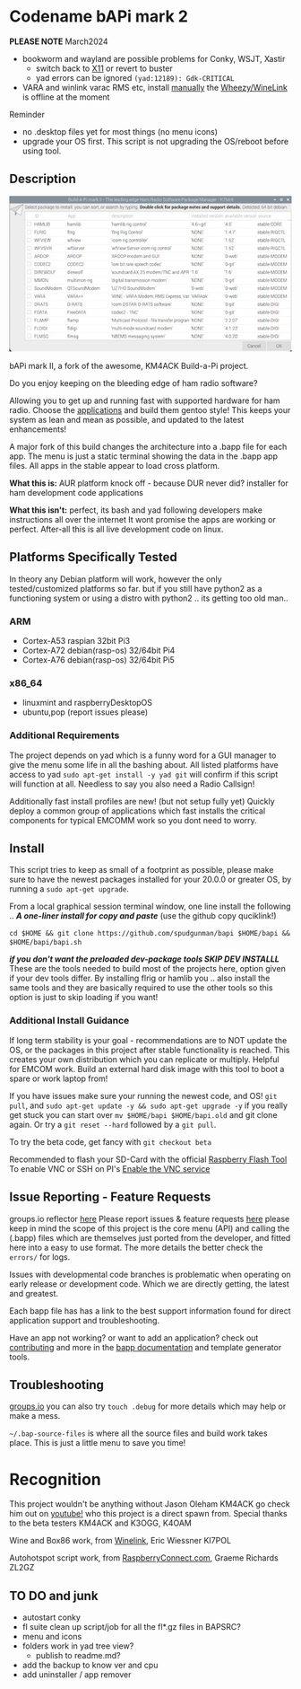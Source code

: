 # Codename bAPi mark 2

**PLEASE NOTE**
March2024
- bookworm and wayland are possible problems for Conky, WSJT, Xastir
  - switch back to [X11](https://www.raspberrypi.com/documentation/computers/configuration.html#wayland) or revert to buster
  - yad errors can be ignored `(yad:12189): Gdk-CRITICAL`
- VARA and winlink varac RMS etc, install [manually](data/VARA.md) the [Wheezy/WineLink](https://github.com/WheezyE/Winelink/issues/72) is offline at the moment

Reminder
- no .desktop files yet for most things (no menu icons)
- upgrade your OS first. This script is not upgrading the OS/reboot before using tool.

## Description
![screenshot](data/screenshot.jpg)

bAPi mark II, a fork of the awesome, KM4ACK Build-a-Pi project.

Do you enjoy keeping on the bleeding edge of ham radio software?

Allowing you to get up and running fast with supported hardware for ham radio. Choose the [applications](data/app_db/app-db.md) and build them gentoo style! This keeps your system as lean and mean as possible, and updated to the latest enhancements!

A major fork of this build changes the architecture into a .bapp file for each app. The menu is just a static terminal showing the data in the .bapp app files. All apps in the stable appear to load cross platform.

**What this is:** AUR platform knock off -  because DUR never did? installer for ham development code applications

**What this isn't:** perfect, its bash and yad following developers make instructions all over the internet It wont promise the apps are working or perfect. After-all this is all live development code on linux.

## Platforms Specifically Tested
In theory any Debian platform will work, however the only tested/customized platforms so far. but if you still have python2 as a functioning system or using a distro with python2 .. its getting too old man..

### ARM
- Cortex-A53 raspian 32bit Pi3
- Cortex-A72 debian(rasp-os) 32/64bit Pi4
- Cortex-A76 debian(rasp-os) 32/64bit Pi5
 
### x86_64
- linuxmint and raspberryDesktopOS
- ubuntu,pop (report issues please)

### Additional Requirements
The project depends on yad which is a funny word for a GUI manager to give the menu some life in all the bashing about. All listed platforms have access to yad `sudo apt-get install -y yad git` will confirm if this script will function at all. Needless to say you also need a Radio Callsign!

Additionally fast install profiles are new! (but not setup fully yet) Quickly deploy a common group of applications which fast installs the critical components for typical EMCOMM work so you dont need to worry.

## Install
This script tries to keep as small of a footprint as possible, please make sure to have the newest packages installed for your 20.0.0 or greater OS, by running a `sudo apt-get upgrade`.

From a local graphical session terminal window, one line install the following ..
***A one-liner install for copy and paste*** (use the github copy quciklink!)
```
cd $HOME && git clone https://github.com/spudgunman/bapi $HOME/bapi && $HOME/bapi/bapi.sh
```
***if you don't want the preloaded dev-package tools SKIP DEV INSTALLL***
These are the tools needed to build most of the projects here, option given if your dev tools differ. By installing flrig or hamlib you .. also install the same tools and they are basically required to use the other tools so this option is just to skip loading if you want!

### Additional Install Guidance
If long term stability is your goal - recommendations are to NOT update the OS, or the packages in this project after stable functionality is reached. This creates your own distribution which you can replicate or multiply. Helpful for EMCOM work. Build an external hard disk image with this tool to boot a spare or work laptop from!

If you have issues make sure your running the newest code, and OS! `git pull`, and `sudo apt-get update -y && sudo apt-get upgrade -y` if you really get stuck you can start over `mv $HOME/bapi $HOME/bapi.old` and git clone again. Or try a `git reset --hard` followed by a `git pull`. 

To try the beta code, get fancy with `git checkout beta`

Recommended to flash your SD-Card with the official [Raspberry Flash Tool](https://www.raspberrypi.com/software/)
To enable VNC or SSH on PI's [Enable the VNC service](https://www.realvnc.com/en/blog/how-to-setup-vnc-connect-raspberry-pi/)

## Issue Reporting - Feature Requests

groups.io reflector [here](https://groups.io/g/bapi) Please report issues & feature requests [here](https://github.com/spudgunman/bapi/issues) please keep in mind the scope of this project is the core menu (API) and calling the (.bapp) files which are themselves just ported from the developer, and fitted here into a easy to use format. The more details the better check the `errors/` for logs.

Issues with developmental code branches is problematic when operating on early release or development code. Which we are directly getting, the latest and greatest. 

Each bapp file has has a link to the best support information found for direct application support and troubleshooting.

Have an app not working? or want to add an application? check out [contributing](/CONTRIBUTING.md) and more in the [bapp documentation](data/app_db/README.md) and template generator tools.

## Troubleshooting

[groups.io](https://groups.io/g/bapi) you can also try `touch .debug` for more details which may help or make a mess.

`~/.bap-source-files` is where all the source files and build work takes place. This is just a little menu to save you time!

# Recognition

This project wouldn't be anything without Jason Oleham KM4ACK go check him out on [youtube!](https://www.youtube.com/c/KM4ACK) who this project is a direct spawn from. Special thanks to the beta testers KM4ACK and K3OGG, K4OAM

Wine and Box86 work, from [Winelink](https://github.com/WheezyE/Winelink/), Eric Wiessner KI7POL

Autohotspot script work, from [RaspberryConnect.com](https://www.raspberryconnect.com), Graeme Richards ZL2GZ

## TO DO and junk

- autostart conky
- fl suite clean up script/job for all the fl*.gz files in BAPSRC?
- menu and icons
- folders work in yad tree view?
  - publish to readme.md?
- add the backup to know ver and cpu
- add uninstaller / app remover

